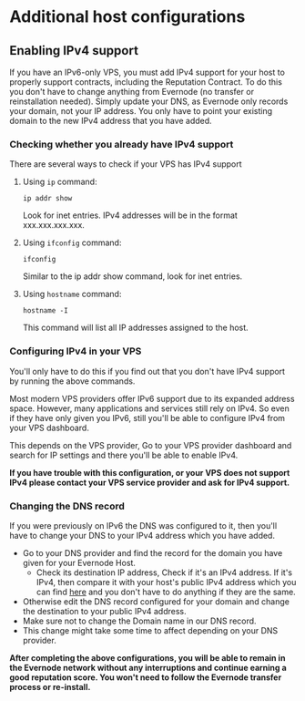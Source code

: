 # Additional host configurations

## Enabling IPv4 support

If you have an IPv6-only VPS, you must add IPv4 support for your host to properly support contracts, including the Reputation Contract. To do this you don't have to change anything from Evernode (no transfer or reinstallation needed). Simply update your DNS, as Evernode only records your domain, not your IP address. You only have to point your existing domain to the new IPv4 address that you have added.

### Checking whether you already have IPv4 support
There are several ways to check if your VPS has IPv4 support
1. Using `ip` command:
    ```
    ip addr show
    ```
    Look for inet entries. IPv4 addresses will be in the format xxx.xxx.xxx.xxx.

1. Using `ifconfig` command:
    ```
    ifconfig
    ```
    Similar to the ip addr show command, look for inet entries.

1. Using `hostname` command:
    ```
    hostname -I
    ```
    This command will list all IP addresses assigned to the host.

### Configuring IPv4 in your VPS
You'll only have to do this if you find out that you don't have IPv4 support by running the above commands.

Most modern VPS providers offer IPv6 support due to its expanded address space. However, many applications and services still rely on IPv4. So even if they have only given you IPv6, still you'll be able to configure IPv4 from your VPS dashboard.

This depends on the VPS provider, Go to your VPS provider dashboard and search for IP settings and there you'll be able to enable IPv4.

**If you have trouble with this configuration, or your VPS does not support IPv4 please contact your VPS service provider and ask for IPv4 support.**

### Changing the DNS record
If you were previously on IPv6 the DNS was configured to it, then you'll have to change your DNS to your IPv4 address which you have added.
- Go to your DNS provider and find the record for the domain you have given for your Evernode Host.
  - Check its destination IP address, Check if it's an IPv4 address. If it's IPv4, then compare it with your host's public IPv4 address which you can find [here](#checking-whether-you-already-have-ipv4-support) and you don't have to do anything if they are the same.
- Otherwise edit the DNS record configured for your domain and change the destination to your public IPv4 address.
- Make sure not to change the Domain name in our DNS record.
- This change might take some time to affect depending on your DNS provider.

__After completing the above configurations, you will be able to remain in the Evernode network without any interruptions and continue earning a good reputation score. You won't need to follow the Evernode transfer process or re-install.__